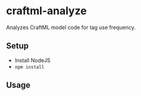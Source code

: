 # craftml-analyze
Analyzes CraftML model code for tag use frequency.

## Setup
- Install NodeJS
- ```npm install```

## Usage

